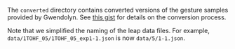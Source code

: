 The `converted` directory contains converted versions of the gesture samples
provided by Gwendolyn.  See [this gist](https://gist.github.com/joyrexus/7218817) for details on the conversion process.

Note that we simplified the naming of the leap data files.  For example, 
`data/1TOHF_05/1TOHF_05_exp1-1.json` is now `data/5/1-1.json`.
